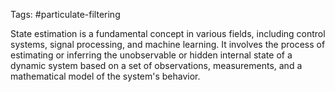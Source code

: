 Tags: #particulate-filtering 

State estimation is a fundamental concept in various fields, including control systems, signal processing, and machine learning. It involves the process of estimating or inferring the unobservable or hidden internal state of a dynamic system based on a set of observations, measurements, and a mathematical model of the system's behavior.